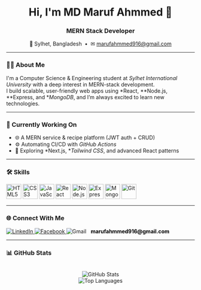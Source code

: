 <p align="center">
  <!-- Banner -->
 <!--  <img src="https://i.postimg.cc/BnrqjVkN/Chat-GPT-Image-Jun-25-2025-12-26-00-PM.png" alt="Tamanna Akter Banner" /> -->
</p>

<h1 align="center">Hi, I'm MD Maruf Ahmmed 👋</h1>
<h3 align="center">MERN Stack Developer</h3>

<p align="center">
  <!-- Location & Email -->
  📍 Sylhet, Bangladesh&nbsp;&nbsp;•&nbsp;&nbsp;✉ <a href="mailto:marufahmmed916@gmail.com">marufahmmed916@gmail.com</a>
</p>

---

### 🙋‍♀ About Me
I'm a Computer Science &amp; Engineering student at *Sylhet International University* with a deep interest in MERN-stack development.  
I build scalable, user-friendly web apps using *React, **Node.js, **Express, and **MongoDB*, and I’m always excited to learn new technologies.

---

### 🔭 Currently Working On
- 🌐 A MERN service &amp; recipe platform (JWT auth + CRUD)  
- ⚙ Automating CI/CD with *GitHub Actions*  
- 🚀 Exploring *Next.js, **Tailwind CSS*, and advanced React patterns  

---

### 🛠 Skills
<p align="left">
  <img src="https://cdn.jsdelivr.net/gh/devicons/devicon/icons/html5/html5-original.svg" width="40" height="40" alt="HTML5"/>
  <img src="https://cdn.jsdelivr.net/gh/devicons/devicon/icons/css3/css3-original.svg" width="40" height="40" alt="CSS3"/>
  <img src="https://cdn.jsdelivr.net/gh/devicons/devicon/icons/javascript/javascript-original.svg" width="40" height="40" alt="JavaScript"/>
  <img src="https://cdn.jsdelivr.net/gh/devicons/devicon/icons/react/react-original.svg" width="40" height="40" alt="React"/>
  <img src="https://cdn.jsdelivr.net/gh/devicons/devicon/icons/nodejs/nodejs-original.svg" width="40" height="40" alt="Node.js"/>
  <img src="https://cdn.jsdelivr.net/gh/devicons/devicon/icons/express/express-original.svg" width="40" height="40" alt="Express"/>
  <img src="https://cdn.jsdelivr.net/gh/devicons/devicon/icons/mongodb/mongodb-original.svg" width="40" height="40" alt="MongoDB"/>
  <img src="https://cdn.jsdelivr.net/gh/devicons/devicon/icons/git/git-original.svg" width="40" height="40" alt="Git"/>
</p>

---

### 🌐 Connect With Me
<p align="left">
  <a href="https://www.linkedin.com/in/tamanna-akter-9732a4365/" target="_blank">
    <img src="https://img.shields.io/badge/LinkedIn-0A66C2?style=for-the-badge&logo=linkedin&logoColor=white" alt="LinkedIn"/>
  </a>

  <a href="https://web.facebook.com/tamanna.sultana.sathi.2025/" target="_blank">
    <img src="https://img.shields.io/badge/Facebook-1877F2?style=for-the-badge&logo=facebook&logoColor=white" alt="Facebook"/>
  </a>

  <a href="mailto:marufahmmed916@gmail.com" target="_blank" style="text-decoration: none;">
    <img src="https://img.shields.io/badge/Gmail-D14836?style=for-the-badge&logo=gmail&logoColor=white" alt="Gmail"/>
    <strong style="margin-left: 8px; color: black;">marufahmmed916@gmail.com</strong>
  </a>
</p>

---

### 📊 GitHub Stats
<p align="center">
  <br/>
  <img src="https://github-readme-stats.vercel.app/api?username=developertamanna&show_icons=true&theme=radical" alt="GitHub Stats"/>
  <br/>
  <img src="https://github-readme-stats.vercel.app/api/top-langs?username=developertamanna&layout=compact&theme=radical" alt="Top Languages"/>
</p>
